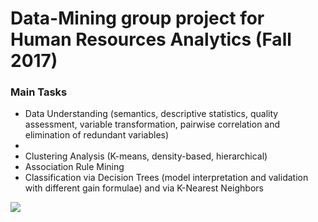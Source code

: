 # Data-Mining group project for Human Resources Analytics (Fall 2017)

<h3> Main Tasks </h3>

- Data Understanding (semantics, descriptive statistics, quality assessment, variable transformation, pairwise correlation and elimination of redundant variables)
- 
- Clustering Analysis (K-means, density-based, hierarchical)
- Association Rule Mining
- Classification via Decision Trees (model interpretation and validation with different gain formulae) and via K-Nearest Neighbors

![]("./report/roc_curves.png")
